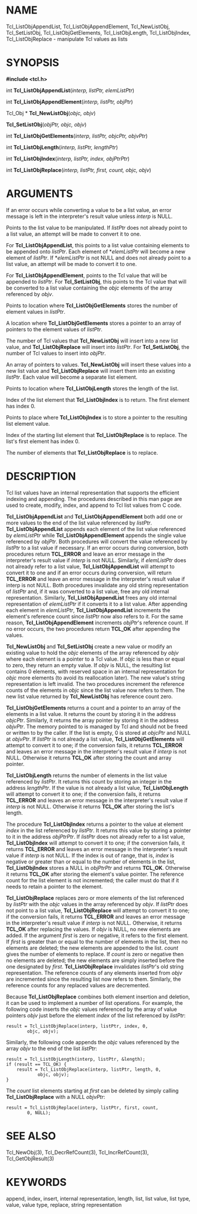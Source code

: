 # NAME

Tcl_ListObjAppendList, Tcl_ListObjAppendElement, Tcl_NewListObj,
Tcl_SetListObj, Tcl_ListObjGetElements, Tcl_ListObjLength,
Tcl_ListObjIndex, Tcl_ListObjReplace - manipulate Tcl values as lists

# SYNOPSIS

**#include \<tcl.h\>**

int **Tcl_ListObjAppendList**(*interp, listPtr, elemListPtr*)

int **Tcl_ListObjAppendElement**(*interp, listPtr, objPtr*)

Tcl_Obj \* **Tcl_NewListObj**(*objc, objv*)

**Tcl_SetListObj**(*objPtr, objc, objv*)

int **Tcl_ListObjGetElements**(*interp, listPtr, objcPtr, objvPtr*)

int **Tcl_ListObjLength**(*interp, listPtr, lengthPtr*)

int **Tcl_ListObjIndex**(*interp, listPtr, index, objPtrPtr*)

int **Tcl_ListObjReplace**(*interp, listPtr, first, count, objc, objv*)

# ARGUMENTS

If an error occurs while converting a value to be a list value, an error
message is left in the interpreter\'s result value unless *interp* is
NULL.

Points to the list value to be manipulated. If *listPtr* does not
already point to a list value, an attempt will be made to convert it to
one.

For **Tcl_ListObjAppendList**, this points to a list value containing
elements to be appended onto *listPtr*. Each element of \**elemListPtr*
will become a new element of *listPtr*. If \**elemListPtr* is not NULL
and does not already point to a list value, an attempt will be made to
convert it to one.

For **Tcl_ListObjAppendElement**, points to the Tcl value that will be
appended to *listPtr*. For **Tcl_SetListObj**, this points to the Tcl
value that will be converted to a list value containing the *objc*
elements of the array referenced by *objv*.

Points to location where **Tcl_ListObjGetElements** stores the number of
element values in *listPtr*.

A location where **Tcl_ListObjGetElements** stores a pointer to an array
of pointers to the element values of *listPtr*.

The number of Tcl values that **Tcl_NewListObj** will insert into a new
list value, and **Tcl_ListObjReplace** will insert into *listPtr*. For
**Tcl_SetListObj**, the number of Tcl values to insert into *objPtr*.

An array of pointers to values. **Tcl_NewListObj** will insert these
values into a new list value and **Tcl_ListObjReplace** will insert them
into an existing *listPtr*. Each value will become a separate list
element.

Points to location where **Tcl_ListObjLength** stores the length of the
list.

Index of the list element that **Tcl_ListObjIndex** is to return. The
first element has index 0.

Points to place where **Tcl_ListObjIndex** is to store a pointer to the
resulting list element value.

Index of the starting list element that **Tcl_ListObjReplace** is to
replace. The list\'s first element has index 0.

The number of elements that **Tcl_ListObjReplace** is to replace.

# DESCRIPTION

Tcl list values have an internal representation that supports the
efficient indexing and appending. The procedures described in this man
page are used to create, modify, index, and append to Tcl list values
from C code.

**Tcl_ListObjAppendList** and **Tcl_ListObjAppendElement** both add one
or more values to the end of the list value referenced by *listPtr*.
**Tcl_ListObjAppendList** appends each element of the list value
referenced by *elemListPtr* while **Tcl_ListObjAppendElement** appends
the single value referenced by *objPtr*. Both procedures will convert
the value referenced by *listPtr* to a list value if necessary. If an
error occurs during conversion, both procedures return **TCL_ERROR** and
leave an error message in the interpreter\'s result value if *interp* is
not NULL. Similarly, if *elemListPtr* does not already refer to a list
value, **Tcl_ListObjAppendList** will attempt to convert it to one and
if an error occurs during conversion, will return **TCL_ERROR** and
leave an error message in the interpreter\'s result value if interp is
not NULL. Both procedures invalidate any old string representation of
*listPtr* and, if it was converted to a list value, free any old
internal representation. Similarly, **Tcl_ListObjAppendList** frees any
old internal representation of *elemListPtr* if it converts it to a list
value. After appending each element in *elemListPtr*,
**Tcl_ListObjAppendList** increments the element\'s reference count
since *listPtr* now also refers to it. For the same reason,
**Tcl_ListObjAppendElement** increments *objPtr*\'s reference count. If
no error occurs, the two procedures return **TCL_OK** after appending
the values.

**Tcl_NewListObj** and **Tcl_SetListObj** create a new value or modify
an existing value to hold the *objc* elements of the array referenced by
*objv* where each element is a pointer to a Tcl value. If *objc* is less
than or equal to zero, they return an empty value. If *objv* is NULL,
the resulting list contains 0 elements, with reserved space in an
internal representation for *objc* more elements (to avoid its
reallocation later). The new value\'s string representation is left
invalid. The two procedures increment the reference counts of the
elements in *objc* since the list value now refers to them. The new list
value returned by **Tcl_NewListObj** has reference count zero.

**Tcl_ListObjGetElements** returns a count and a pointer to an array of
the elements in a list value. It returns the count by storing it in the
address *objcPtr*. Similarly, it returns the array pointer by storing it
in the address *objvPtr*. The memory pointed to is managed by Tcl and
should not be freed or written to by the caller. If the list is empty, 0
is stored at *objcPtr* and NULL at *objvPtr*. If *listPtr* is not
already a list value, **Tcl_ListObjGetElements** will attempt to convert
it to one; if the conversion fails, it returns **TCL_ERROR** and leaves
an error message in the interpreter\'s result value if *interp* is not
NULL. Otherwise it returns **TCL_OK** after storing the count and array
pointer.

**Tcl_ListObjLength** returns the number of elements in the list value
referenced by *listPtr*. It returns this count by storing an integer in
the address *lengthPtr*. If the value is not already a list value,
**Tcl_ListObjLength** will attempt to convert it to one; if the
conversion fails, it returns **TCL_ERROR** and leaves an error message
in the interpreter\'s result value if *interp* is not NULL. Otherwise it
returns **TCL_OK** after storing the list\'s length.

The procedure **Tcl_ListObjIndex** returns a pointer to the value at
element *index* in the list referenced by *listPtr*. It returns this
value by storing a pointer to it in the address *objPtrPtr*. If
*listPtr* does not already refer to a list value, **Tcl_ListObjIndex**
will attempt to convert it to one; if the conversion fails, it returns
**TCL_ERROR** and leaves an error message in the interpreter\'s result
value if *interp* is not NULL. If the index is out of range, that is,
*index* is negative or greater than or equal to the number of elements
in the list, **Tcl_ListObjIndex** stores a NULL in *objPtrPtr* and
returns **TCL_OK**. Otherwise it returns **TCL_OK** after storing the
element\'s value pointer. The reference count for the list element is
not incremented; the caller must do that if it needs to retain a pointer
to the element.

**Tcl_ListObjReplace** replaces zero or more elements of the list
referenced by *listPtr* with the *objc* values in the array referenced
by *objv*. If *listPtr* does not point to a list value,
**Tcl_ListObjReplace** will attempt to convert it to one; if the
conversion fails, it returns **TCL_ERROR** and leaves an error message
in the interpreter\'s result value if *interp* is not NULL. Otherwise,
it returns **TCL_OK** after replacing the values. If *objv* is NULL, no
new elements are added. If the argument *first* is zero or negative, it
refers to the first element. If *first* is greater than or equal to the
number of elements in the list, then no elements are deleted; the new
elements are appended to the list. *count* gives the number of elements
to replace. If *count* is zero or negative then no elements are deleted;
the new elements are simply inserted before the one designated by
*first*. **Tcl_ListObjReplace** invalidates *listPtr*\'s old string
representation. The reference counts of any elements inserted from
*objv* are incremented since the resulting list now refers to them.
Similarly, the reference counts for any replaced values are decremented.

Because **Tcl_ListObjReplace** combines both element insertion and
deletion, it can be used to implement a number of list operations. For
example, the following code inserts the *objc* values referenced by the
array of value pointers *objv* just before the element *index* of the
list referenced by *listPtr*:

    result = Tcl_ListObjReplace(interp, listPtr, index, 0,
            objc, objv);

Similarly, the following code appends the *objc* values referenced by
the array *objv* to the end of the list *listPtr*:

    result = Tcl_ListObjLength(interp, listPtr, &length);
    if (result == TCL_OK) {
        result = Tcl_ListObjReplace(interp, listPtr, length, 0,
                objc, objv);
    }

The *count* list elements starting at *first* can be deleted by simply
calling **Tcl_ListObjReplace** with a NULL *objvPtr*:

    result = Tcl_ListObjReplace(interp, listPtr, first, count,
            0, NULL);

# SEE ALSO

Tcl_NewObj(3), Tcl_DecrRefCount(3), Tcl_IncrRefCount(3),
Tcl_GetObjResult(3)

# KEYWORDS

append, index, insert, internal representation, length, list, list
value, list type, value, value type, replace, string representation

<!---
Copyright (c) 1996-1997 Sun Microsystems, Inc
-->

